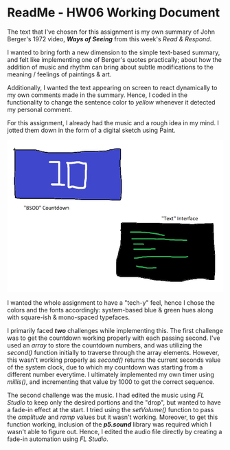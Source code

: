 # ReadMe - HW06 Working Document

The text that I've chosen for this assignment is my own summary of John Berger's 1972 video, ***Ways of Seeing*** from this week's *Read & Respond*.

I wanted to bring forth a new dimension to the simple text-based summary, and felt like implementing one of Berger's quotes practically; about how the addition of music and rhythm can bring about subtle modifications to the meaning / feelings of paintings & art.

Additionally, I wanted the text appearing on screen to react dynamically to my own comments made in the summary. Hence, I coded in the functionality to change the sentence color to *yellow* whenever it detected my personal comment.

For this assignment, I already had the music and a rough idea in my mind. I jotted them down in the form of a digital sketch using Paint.

<img src = "./InitialSketch.jpg">

I wanted the whole assignment to have a "tech-y" feel, hence I chose the colors and the fonts accordingly: system-based blue & green hues along with square-ish & mono-spaced typefaces.

I primarily faced ***two*** challenges while implementing this. The first challenge was to get the countdown working properly with each passing second. I've used an *array* to store the countdown numbers, and was utilizing the *second()* function initially to traverse through the array elements. However, this wasn't working properly as *second()* returns the current seconds value of the system clock, due to which my countdown was starting from a different number everytime. I ultimately implemented my own timer using *millis()*, and incrementing that value by 1000 to get the correct sequence.

The second challenge was the music. I had edited the music using *FL Studio* to keep only the desired portions and the "drop", but wanted to have a fade-in effect at the start. I tried using the *setVolume()* function to pass the *amplitude* and *ramp* values but it wasn't working. Moreover, to get this function working, inclusion of the ***p5.sound*** library was required which I wasn't able to figure out. Hence, I edited the audio file directly by creating a fade-in automation using *FL Studio*.